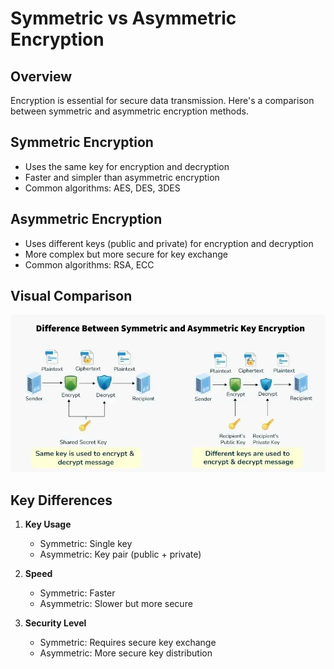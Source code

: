# Symmetric vs Asymmetric Encryption

## Overview

Encryption is essential for secure data transmission. Here's a comparison between symmetric and asymmetric encryption methods.

## Symmetric Encryption

- Uses the same key for encryption and decryption
- Faster and simpler than asymmetric encryption
- Common algorithms: AES, DES, 3DES

## Asymmetric Encryption

- Uses different keys (public and private) for encryption and decryption
- More complex but more secure for key exchange
- Common algorithms: RSA, ECC

## Visual Comparison

![alt text](../Images/symmetric-and-asymmetric-key-1-2.webp)

## Key Differences

1. **Key Usage**

   - Symmetric: Single key
   - Asymmetric: Key pair (public + private)

2. **Speed**

   - Symmetric: Faster
   - Asymmetric: Slower but more secure

3. **Security Level**
   - Symmetric: Requires secure key exchange
   - Asymmetric: More secure key distribution
